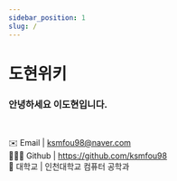 ```yaml
---
sidebar_position: 1
slug: /
---
```


# 도현위키

### 안녕하세요 이도현입니다.

<br />

✉️ Email | ksmfou98@naver.com  
👨🏼‍💻 Github | https://github.com/ksmfou98  
🏫 대학교 | 인천대학교 컴퓨터 공학과
